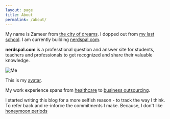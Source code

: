```yaml
---
layout: page
title: About
permalink: /about/
---
```


My name is Zameer from [the city of dreams](http://www.incredibleindia.org/travel/destination/mumbai/mumbai-introduction). I dopped out from [my last school](http://www.nmims.edu/). I am currently building [nerdspal.com](https://nerdspal.com/).

**nerdspal.com** is a professtional question and answer site for students, teachers and professionals to get recognized and share their valuable knowledge.

![Me](https://www.gravatar.com/avatar/0964ab778245068b9d910764125004c9)

This is my [avatar](https://gravatar.com).

My work experience spans from [healthcare](http://www.nextservices.com/) to [business outsourcing](http://serco.com/). 

I started writing this blog for a more selfish reason - to track the way I think. To refer back and re-inforce the commitments I make. Because, I don't like [honeymoon periods](http://fakepreneur.me/)

